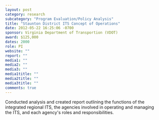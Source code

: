 ```yaml
---
layout: post
category: research
subcategory: "Program Evaluation/Policy Analysis"
title: "Staunton District ITS Concept of Operations"
date: 2012-05-22 16:25:06 -0700
sponsor: Virginia Department of Transportion (VDOT)
award: $125,000
dates: 2000
role: PI
website: ""
report: ""
media1: ""
media2: ""
media3: ""
media1title: ""
media2title: ""
media3title: ""
comments: true
---
```


Conducted analysis and created report outlining the functions of the integrated regional ITS, the agencies involved in operating and managing the ITS, and each agency's roles and responsibilities.

